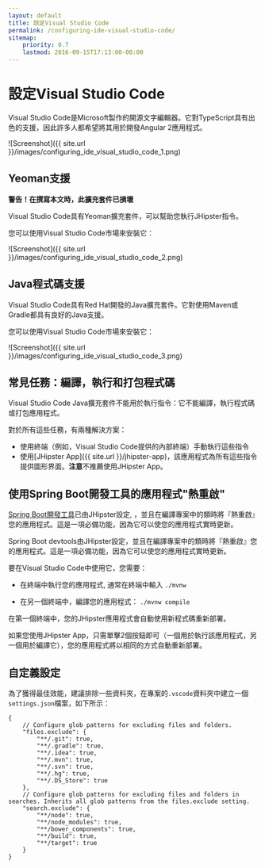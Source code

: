```yaml
---
layout: default
title: 設定Visual Studio Code
permalink: /configuring-ide-visual-studio-code/
sitemap:
    priority: 0.7
    lastmod: 2016-09-15T17:13:00-00:00
---
```


# <i class="fa fa-keyboard-o"></i> 設定Visual Studio Code

Visual Studio Code是Microsoft製作的開源文字編輯器。它對TypeScript具有出色的支援，因此許多人都希望將其用於開發Angular 2應用程式。

![Screenshot]({{ site.url }}/images/configuring_ide_visual_studio_code_1.png)

## Yeoman支援

**警告！在撰寫本文時，此擴充套件已損壞**

Visual Studio Code具有Yeoman擴充套件，可以幫助您執行JHipster指令。

您可以使用Visual Studio Code市場來安裝它：

![Screenshot]({{ site.url }}/images/configuring_ide_visual_studio_code_2.png)

## Java程式碼支援

Visual Studio Code具有Red Hat開發的Java擴充套件。它對使用Maven或Gradle都具有良好的Java支援。

您可以使用Visual Studio Code市場來安裝它：

![Screenshot]({{ site.url }}/images/configuring_ide_visual_studio_code_3.png)

## 常見任務：編譯，執行和打包程式碼

Visual Studio Code Java擴充套件不能用於執行指令：它不能編譯，執行程式碼或打包應用程式。

對於所有這些任務，有兩種解決方案：

- 使用終端（例如，Visual Studio Code提供的內部終端）手動執行這些指令
- 使用[JHipster App]({{ site.url }}/jhipster-app)，該應用程式為所有這些指令提供圖形界面。**注意**不推薦使用JHipster App。

## 使用Spring Boot開發工具的應用程式"熱重啟"

[Spring Boot開發工具](https://docs.spring.io/spring-boot/docs/current/reference/html/using-boot-devtools.html)已由JHipster設定, ，並且在編譯專案中的類時將『熱重啟』您的應用程式。這是一項必備功能，因為它可以使您的應用程式實時更新。

Spring Boot devtools由JHipster設定，並且在編譯專案中的類時將『熱重啟』您的應用程式。這是一項必備功能，因為它可以使您的應用程式實時更新。

要在Visual Studio Code中使用它，您需要：

- 在終端中執行您的應用程式, 通常在終端中輸入 `./mvnw`

- 在另一個終端中，編譯您的應用程式： `./mvnw compile`

在第一個終端中，您的JHipster應用程式會自動使用新程式碼重新部署。

如果您使用JHipster App，只需單擊2個按鈕即可（一個用於執行該應用程式，另一個用於編譯它），您的應用程式將以相同的方式自動重新部署。

## 自定義設定

為了獲得最佳效能，建議排除一些資料夾，在專案的`.vscode`資料夾中建立一個`settings.json`檔案，如下所示：

```
{
    // Configure glob patterns for excluding files and folders.
    "files.exclude": {
        "**/.git": true,
        "**/.gradle": true,
        "**/.idea": true,
        "**/.mvn": true,
        "**/.svn": true,
        "**/.hg": true,
        "**/.DS_Store": true
    },
    // Configure glob patterns for excluding files and folders in searches. Inherits all glob patterns from the files.exclude setting.
    "search.exclude": {
        "**/node": true,
        "**/node_modules": true,
        "**/bower_components": true,
        "**/build": true,
        "**/target": true
    }
}
```
